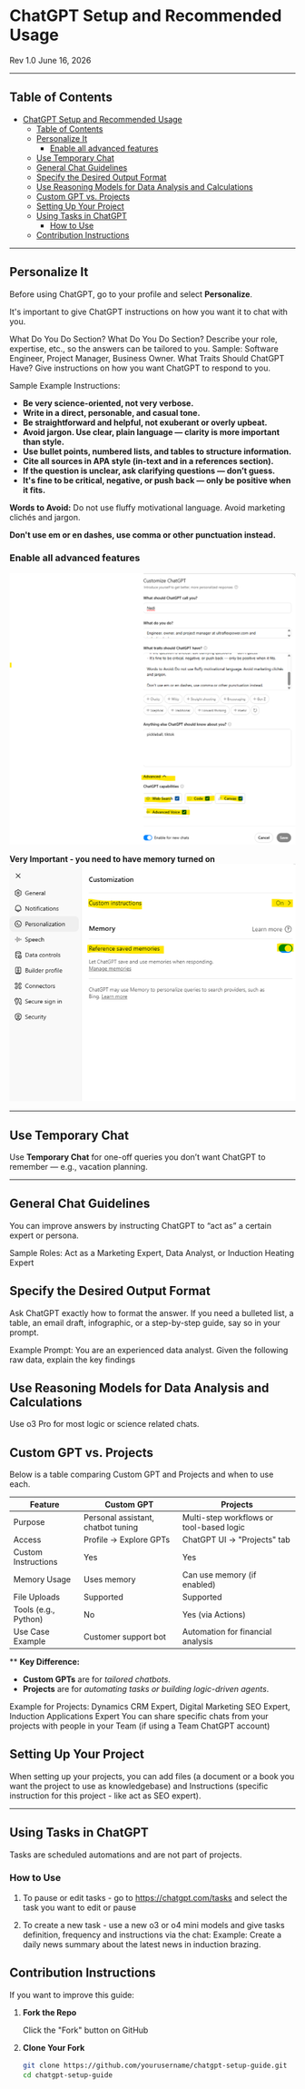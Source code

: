 # ChatGPT Setup and Recommended Usage  

Rev 1.0 June 16, 2026

---

## Table of Contents

- [ChatGPT Setup and Recommended Usage](#chatgpt-setup-and-recommended-usage)
  - [Table of Contents](#table-of-contents)
  - [Personalize It](#personalize-it)
    - [Enable all advanced features](#enable-all-advanced-features)
  - [Use Temporary Chat](#use-temporary-chat)
  - [General Chat Guidelines](#general-chat-guidelines)
  - [Specify the Desired Output Format](#specify-the-desired-output-format)
  - [Use Reasoning Models for Data Analysis and Calculations](#use-reasoning-models-for-data-analysis-and-calculations)
  - [Custom GPT vs. Projects](#custom-gpt-vs-projects)
  - [Setting Up Your Project](#setting-up-your-project)
  - [Using Tasks in ChatGPT](#using-tasks-in-chatgpt)
    - [How to Use](#how-to-use)
  - [Contribution Instructions](#contribution-instructions)
<!-- The following links do not have corresponding sections. Add sections or remove these links if not needed. -->
<!-- - [Bullets & Lists](#bullets--lists) -->
<!-- - [Tables](#tables) -->
<!-- - [Infographic Design Elements](#infographic-design-elements) -->
<!-- - [Highlight Specific Text](#highlight-specific-text) -->
<!-- - [Appendix](#appendix) -->

---

## Personalize It

Before using ChatGPT, go to your profile and select **Personalize**.

It's important to give ChatGPT instructions on how you want it to chat with you.

What Do You Do Section?
What Do You Do Section?
Describe your role, expertise, etc., so the answers can be tailored to you.
Sample: Software Engineer, Project Manager, Business Owner.
What Traits Should ChatGPT Have? Give instructions on how you want ChatGPT to respond to you.

Sample Example Instructions:

- **Be very science-oriented, not very verbose.**
- **Write in a direct, personable, and casual tone.**
- **Be straightforward and helpful, not exuberant or overly upbeat.**
- **Avoid jargon. Use clear, plain language — clarity is more important than style.**
- **Use bullet points, numbered lists, and tables to structure information.**
- **Cite all sources in APA style (in-text and in a references section).**
- **If the question is unclear, ask clarifying questions — don’t guess.**
- **It's fine to be critical, negative, or push back — only be positive when it fits.**

**Words to Avoid:** Do not use fluffy motivational language. Avoid marketing clichés and jargon.

**Don't use em or en dashes, use comma or other punctuation instead.**

### Enable all advanced features

![ChatGPT Advanced Settings](Images/ChatGPTAdvnaced.png)

**Very Important - you need to have memory turned on**
![ChatGPT Personalization Settings](Images/ChatSettings1.png)

---

## Use Temporary Chat

Use **Temporary Chat** for one-off queries you don’t want ChatGPT to remember — e.g., vacation planning.

---

## General Chat Guidelines

You can improve answers by instructing ChatGPT to “act as” a certain expert or persona.

Sample Roles: Act as a Marketing Expert, Data Analyst, or Induction Heating Expert

## Specify the Desired Output Format

Ask ChatGPT exactly how to format the answer. If you need a bulleted list, a table, an email draft, infographic, or a step-by-step guide, say so in your prompt.

Example Prompt: You are an experienced data analyst. Given the following raw data, explain the key findings

## Use Reasoning Models for Data Analysis and Calculations

Use o3 Pro for most logic or science related chats.

## Custom GPT vs. Projects

Below is a table comparing Custom GPT and Projects and when to use each.

| Feature                | Custom GPT                         | Projects                               |
|------------------------|------------------------------------|----------------------------------------|
| Purpose                | Personal assistant, chatbot tuning | Multi-step workflows or tool-based logic |
| Access                 | Profile → Explore GPTs             | ChatGPT UI → "Projects" tab            |
| Custom Instructions    | Yes                                | Yes                                    |
| Memory Usage           | Uses memory                        | Can use memory (if enabled)            |
| File Uploads           | Supported                          | Supported                              |
| Tools (e.g., Python)   | No                                 | Yes (via Actions)                      |
| Use Case Example       | Customer support bot               | Automation for financial analysis      |

**
**Key Difference:**  

- **Custom GPTs** are for *tailored chatbots*.  
- **Projects** are for *automating tasks or building logic-driven agents*.

Example for Projects: Dynamics CRM Expert, Digital Marketing SEO Expert, Induction Applications Expert
You can share specific chats from your projects with people in your Team (if using a Team ChatGPT account)

## Setting Up Your Project

When setting up your projects, you can add files (a document or a book you want the project to use as knowledgebase) and Instructions (specific instruction for this project - like act as SEO expert).

---

## Using Tasks in ChatGPT

Tasks are scheduled automations and are not part of projects.

### How to Use

1. To pause or edit tasks - go to
   <https://chatgpt.com/tasks> and select the task you want to edit or pause

2. To create a new task - use a new o3 or o4 mini models and give tasks definition, frequency and instructions via the chat:
Example: Create a daily news summary about the latest news in induction brazing.

## Contribution Instructions

If you want to improve this guide:

1. **Fork the Repo**

   Click the "Fork" button on GitHub

2. **Clone Your Fork**

   ```bash
   git clone https://github.com/yourusername/chatgpt-setup-guide.git
   cd chatgpt-setup-guide
   ```

